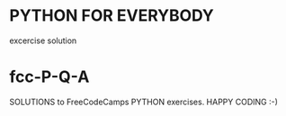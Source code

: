 PYTHON FOR EVERYBODY 
=======
excercise solution
# fcc-P-Q-A
SOLUTIONS to FreeCodeCamps PYTHON exercises.
HAPPY CODING :-)


